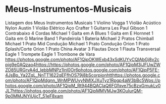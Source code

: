 # Meus-Instrumentos-Musicais
Listagem dos Meus Instrumentos Musicais
1 Violino Vogga
1 Violão Acústico Nylon Austin
1 Violão Elétrico Aço Crafter
1 Guitarra Les Paul Gibson
1 Contrabaixo 4 Cordas Michael
1 Gaita em A Blues
1 Gaita em E Hornnet
1 Gaita em G Marine Band
1 Pandeirola
1 Bateria Michael
2 Pratos Chimball Michael
1 Prato Mid Condução Michael
1 Prato Condução Orion
1 Prato Splash/Corte Orion
1 Prato China Avatar
3 Flautas Doce
1 Flauta Transversal Eagle
1 Trompete Eagle
1 Trombone de Vara 
https://photos.google.com/photo/AF1QipOKWExb43xSdKUYyCQlAbGj8v2cpjg9e0AQzao4https://https://photos.google.com/photo/AF1QipM3jJFUwZWZO85URGrvA4d_IebbMNPz1lnl0Or6photos.google.com/photo/AF1QipP5FE-4JsBp_Ya2ZqL_NnTT1622qEFfhOS79j8bScorpionhtthttps://photos.google.com/photo/AF1QipMdgnn_WnMPWUyyNMlXJXuTyz1Rpgp4aW3bBc5Wps://photos.google.com/photo/AF1QipM_Rt944BQACIaQ6FGfqve75cBzxGmukLv0JL7https://photos.google.com/photo/AF1QipMMVMJw3KOuIurQM-9p0MMJNYiUjjcT_51eF8xam
